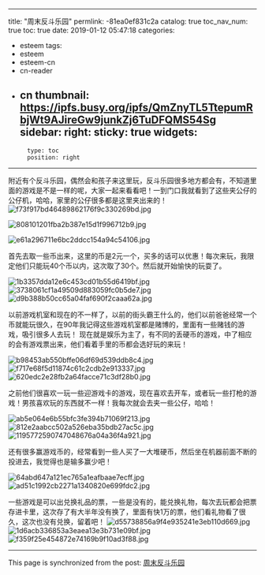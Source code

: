 
---
title: "周末反斗乐园"
permlink: -81ea0ef831c2a
catalog: true
toc_nav_num: true
toc: true
date: 2019-01-12 05:47:18
categories:
- esteem
tags:
- esteem
- esteem-cn
- cn-reader
- cn
thumbnail: https://ipfs.busy.org/ipfs/QmZnyTL5TtepumRbjWt9AJireGw9junkZj6TuDFQMS54Sg
sidebar:
    right:
        sticky: true
widgets:
    -
        type: toc
        position: right
---


附近有个反斗乐园，偶然会和孩子来这里玩，反斗乐园很多地方都会有，不知道里面的游戏是不是一样的呢，大家一起来看看吧！一到门口我就看到了这些夹公仔的公仔机，哈哈，家里的公仔很多都是这里夹出来的！
![f73f917bd46489862176f9c330269bd.jpg](https://ipfs.busy.org/ipfs/QmZnyTL5TtepumRbjWt9AJireGw9junkZj6TuDFQMS54Sg)

![808101201fba2b387e15d1f996712b9.jpg](https://ipfs.busy.org/ipfs/Qme6VpvhamVXdNZ7w8tvfhWkn8LyhJxiV8RHsxVoz7Zp9J)

![e61a296711e6bc2ddcc154a94c54106.jpg](https://ipfs.busy.org/ipfs/QmRnZ2byeoxKMSb1TF2vV3GrD4BtWBTtGvxfimnFHjqr78)

首先去取一些币出来，这里的币是2元一个，买多的话可以优惠！每次来玩，我限定他们只能玩40个币以内，这次取了30个。然后就开始愉快的玩耍了。

![1b3357dda12e6c453cd01b55d6419bf.jpg](https://ipfs.busy.org/ipfs/QmeLrKmUzmmU4per2KPjZPRGDYQzQHYwJg74f5eSLvmpb6)
![3738061cf1a49509d883059fc0b5de7.jpg](https://ipfs.busy.org/ipfs/QmUQNokjH3RfAGd1h7GcxUa8u2aGiJ9mVPgJCanrZ6g79h)
![d9b388b50cc65a04faf690f2caaa62a.jpg](https://ipfs.busy.org/ipfs/QmfMNC3doeUHLqe3YvvXSK5vaBEogkV2iUXezpYn1sgDaH)

以前游戏机室和现在的不一样了，以前的街头霸王什么的，他们以前爸爸经常一个币就能玩很久，在90年我记得这些游戏机室都是赌博的，里面有一些赌钱的游戏，吸引很多人去玩！
现在就是娱乐为主了，有不同的丢硬币的游戏，中了相应的会有游戏票出来，他们看着手里的币都会选好玩的来玩！

![b98453ab550bffe06df69d539ddb8c4.jpg](https://ipfs.busy.org/ipfs/QmTTLKmkQSZd4P15iafmAxHAdRqFBzWc5QSwQXVusXB5mz)
![f717e68f5d11874c61c2cdb2e913337.jpg](https://ipfs.busy.org/ipfs/QmTRrkmDUh8CZW7yGvnUJYZXiY9jVaEVkp1MkPQUXjqhXn)
![620edc2e28fb2a64facce71c3df28b0.jpg](https://ipfs.busy.org/ipfs/QmbxggvhYWSPoGGPavEd93vfJULoAHqZRsVq5F7UxyXEjz)

之前他们很喜欢一玩一些迎游戏卡的游戏，现在喜欢去开车，或者玩一些打枪的游戏！男孩喜欢玩的东西就不一样！我每次就会去夹一些公仔，哈哈！

![ab5e064e6b55bfc3fe394b71069f213.jpg](https://ipfs.busy.org/ipfs/QmaE2EjDGCgNLxrGu2Un7jr45GbUhsCe6iXrTLaKV7CHKZ)
![812e2aabcc502a526eba35bdb27ac5c.jpg](https://ipfs.busy.org/ipfs/Qmcz9pTQM4PG5WfxWmXDojZw2gcArHnFrZh61GfjD2HWs5)
![1195772590747048676a04a36f4a921.jpg](https://ipfs.busy.org/ipfs/QmP5GnHasXJ89bHpUYKdHZHxAqS5pzB9dim6EeGj7zf1X3)

还有很多赢游戏币的，经常看到一些人买了一大堆硬币，然后坐在机器前面不断的投进去，我觉得也是输多赢少吧！

![64abd647a121ec765a1eafbaae7ecff.jpg](https://ipfs.busy.org/ipfs/QmaAwvToF9rMUAQbxZz8SGRCcg331iovExhCURHMyiipxD)
![ad51c1992cb2271a1340820e699fdc2.jpg](https://ipfs.busy.org/ipfs/QmV7Yh3EyhK14pAWZW7MADQ6TrWr2LJkcv4WzDbwSB43ZY)

一些游戏是可以出兑换礼品的票，一些是没有的，能兑换礼物，每次去玩都会把票存进卡里，这次存了有大半年没有换了，里面有快1万的票，他们看礼物看了很久，这次也没有兑换，留着吧！
![d55738856a9f4e935241e3eb110d669.jpg](https://ipfs.busy.org/ipfs/QmV9JAaYBEYxXR9xa62FKRzEtsqu6gMfEKkyFE3yvb97CY)
![1d6acb336853a3eaea13e3b731e09bf.jpg](https://ipfs.busy.org/ipfs/QmUT8xQPake3h3kRm1rDne1Ghknr9Wfeb32WN3i4T1g9p9)
![f359f25e454872e74169b9f10ad3f88.jpg](https://ipfs.busy.org/ipfs/QmbyZ77PU3cgdGvbVrRC5Te1yNxTtHs428r2noCLJfv4Sv)

- - -

This page is synchronized from the post: [周末反斗乐园](https://steemit.com/@cherryzz/-81ea0ef831c2a)
